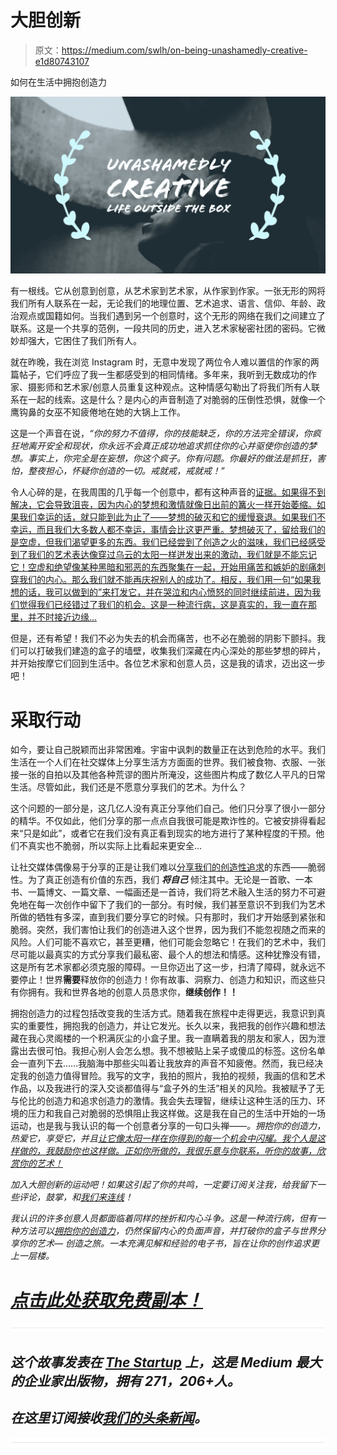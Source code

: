 # 大胆创新

> 原文：<https://medium.com/swlh/on-being-unashamedly-creative-e1d80743107>

如何在生活中拥抱创造力

![](img/162844ad32743ea19c0730fa4d5ba6c5.png)

有一根线。它从创意到创意，从艺术家到艺术家，从作家到作家。一张无形的网将我们所有人联系在一起，无论我们的地理位置、艺术追求、语言、信仰、年龄、政治观点或国籍如何。当我们遇到另一个创意时，这个无形的网络在我们之间建立了联系。这是一个共享的范例，一段共同的历史，进入艺术家秘密社团的密码。它微妙却强大，它困住了我们所有人。

就在昨晚，我在浏览 Instagram 时，无意中发现了两位令人难以置信的作家的两篇帖子，它们呼应了我一生都感受到的相同情绪。多年来，我听到无数成功的作家、摄影师和艺术家/创意人员重复这种观点。这种情感勾勒出了将我们所有人联系在一起的线索。这是什么？是内心的声音制造了对脆弱的压倒性恐惧，就像一个鹰钩鼻的女巫不知疲倦地在她的大锅上工作。

这是一个声音在说，*“你的努力不值得，你的技能缺乏，你的方法完全错误，你疯狂地离开安全和现状，你永远不会真正成功地追求抓住你的心并驱使你创造的梦想。事实上，你完全是在妄想，你这个疯子。你有问题。你最好的做法是抓狂，害怕，整夜担心，怀疑你创造的一切。戒就戒，戒就戒！”*

令人心碎的是，在我周围的几乎每一个创意中，都有这种声音的[证据。如果得不到解决，它会导致沮丧，因为内心的梦想和激情就像日出前的篝火一样开始萎缩。如果我们幸运的话，就只能到此为止了——梦想的破灭和它的缓慢衰退。如果我们不幸运，而且我们大多数人都不幸运，事情会比这更严重。梦想破灭了，留给我们的是空虚，但我们渴望更多的东西。我们已经尝到了创造之火的滋味，我们已经感受到了我们的艺术表达像穿过乌云的太阳一样迸发出来的激动，我们就是不能忘记它！空虚和绝望像某种黑暗和邪恶的东西聚集在一起，开始用痛苦和嫉妒的剧痛刺穿我们的内心。那么我们就不能再庆祝别人的成功了。相反，我们用一句“如果我想的话，我可以做到的”来打发它，并在哭泣和内心愤怒的同时继续前进，因为我们觉得我们已经错过了我们的机会。这是一种流行病，这是真实的，我一直在那里，并不时接近边缘…](http://www.michaelehenson.com/blog/schizophrenic)

但是，还有希望！我们不必为失去的机会而痛苦，也不必在脆弱的阴影下颤抖。我们可以打破我们建造的盒子的墙壁，收集我们深藏在内心深处的那些梦想的碎片，并开始按摩它们回到生活中。各位艺术家和创意人员，这是我的请求，迈出这一步吧！

# 采取行动

如今，要让自己脱颖而出非常困难。宇宙中讽刺的数量正在达到危险的水平。我们生活在一个人们在社交媒体上分享生活方方面面的世界。我们被食物、衣服、一张接一张的自拍以及其他各种荒谬的图片所淹没，这些图片构成了数亿人平凡的日常生活。尽管如此，我们还是不愿意分享我们的艺术。为什么？

这个问题的一部分是，这几亿人没有真正分享他们自己。他们只分享了很小一部分的精华。不仅如此，他们分享的那一点点自我很可能是欺诈性的。它被安排得看起来“只是如此”，或者它在我们没有真正看到现实的地方进行了某种程度的干预。他们不真实也不脆弱，所以实际上比看起来更安全…

让社交媒体偶像易于分享的正是让我们难以[分享我们的创造性追求](http://www.michaelehenson.com/blog/tips-for-creatives)的东西——脆弱性。为了真正创造有价值的东西，我们 ***将自己*** 倾注其中。无论是一首歌、一本书、一篇博文、一篇文章、一幅画还是一首诗，我们将艺术融入生活的努力不可避免地在每一次创作中留下了我们的一部分。有时候，我们甚至意识不到我们为艺术所做的牺牲有多深，直到我们要分享它的时候。只有那时，我们才开始感到紧张和脆弱。突然，我们害怕让我们的创造进入这个世界，因为我们不能忽视随之而来的风险。人们可能不喜欢它，甚至更糟，他们可能会忽略它！在我们的艺术中，我们尽可能以最真实的方式分享我们最私密、最个人的想法和情感。这种犹豫没有错，这是所有艺术家都必须克服的障碍。一旦你迈出了这一步，扫清了障碍，就永远不要停止！世界**需要**释放你的创造力！你有故事、洞察力、创造力和知识，而这些只有你拥有。我和世界各地的创意人员恳求你，**继续创作！！**

拥抱创造力的过程包括改变我的生活方式。随着我在旅程中走得更远，我意识到真实的重要性，拥抱我的创造力，并让它发光。长久以来，我把我的创作兴趣和想法藏在我心灵阁楼的一个积满灰尘的小盒子里。我一直瞒着我的朋友和家人，因为泄露出去很可怕。我担心别人会怎么想。我不想被贴上呆子或傻瓜的标签。这份名单会一直列下去……我脑海中那些尖叫着让我放弃的声音不知疲倦。然而，我已经决定我的创造力值得冒险。我写的文字，我拍的照片，我拍的视频，我画的信和艺术作品，以及我进行的深入交谈都值得与“盒子外的生活”相关的风险。我被赋予了无与伦比的创造力和追求创造力的激情。我会失去理智，继续让这种生活的压力、环境的压力和我自己对脆弱的恐惧阻止我这样做。这是我在自己的生活中开始的一场运动，也是我与我认识的每一个创意者分享的一句口头禅——*。拥抱你的创造力，热爱它，享受它，并且[让它像太阳一样在你得到的每一个机会中闪耀。我个人是这样做的，我鼓励你也这样做。正如你所做的，我很乐意与你联系，听你的故事，欣赏你的艺术！](http://www.michaelehenson.com/blog/ice-cream-truck)*

*加入大胆创新的运动吧！如果这引起了你的共鸣，一定要订阅关注我，给我留下一些评论，鼓掌，和[我们来连线](http://www.michaelehenson.com)！*

*我认识的许多创意人员都面临着同样的挫折和内心斗争。这是一种流行病，但有一种方法可以[拥抱你的创造力](http://www.michaelehenson.com/blog/embraceyouridentity)，仍然保留内心的负面声音，并打破你的盒子与世界分享你的艺术— *创造之旅*。一本充满见解和经验的电子书，旨在让你的创作追求更上一层楼。*

# *[点击此处获取免费副本！](http://www.michaelehenson.com/opt-in)*

*![](img/731acf26f5d44fdc58d99a6388fe935d.png)*

## *这个故事发表在 [The Startup](https://medium.com/swlh) 上，这是 Medium 最大的企业家出版物，拥有 271，206+人。*

## *在这里订阅接收[我们的头条新闻](http://growthsupply.com/the-startup-newsletter/)。*

*![](img/731acf26f5d44fdc58d99a6388fe935d.png)*